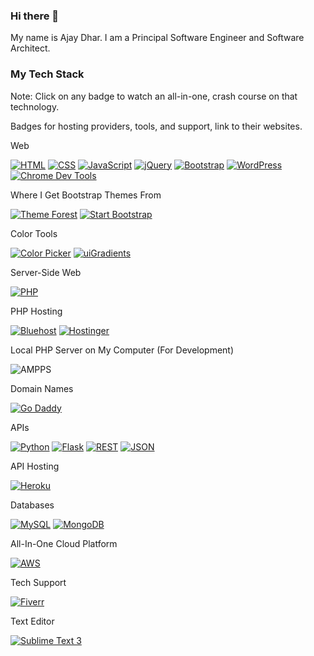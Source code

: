 ### Hi there 👋

My name is Ajay Dhar. I am a Principal Software Engineer and Software Architect.

### My Tech Stack
Note: Click on any badge to watch an all-in-one, crash course on that technology.

Badges for hosting providers, tools, and support, link to their websites.

Web

[![HTML](https://img.shields.io/badge/HMTL-E34F26?style=for-the-badge&logo=html5&logoColor=white)](https://www.youtube.com/watch?v=kDyJN7qQETA)
[![CSS](https://img.shields.io/badge/CSS-1572B6?style=for-the-badge&logo=css3&logoColor=white)](https://www.youtube.com/watch?v=CUxH_rWSI1k)
[![JavaScript](https://img.shields.io/badge/JavaScript-F7DF1E?style=for-the-badge&logo=javascript&logoColor=323330)](https://www.youtube.com/watch?v=_cLvpJY2deo&list=PLBA965A22D89CF13B)
[![jQuery](https://img.shields.io/badge/jQuery-0769AD?style=for-the-badge&logo=jquery&logoColor=white)](https://www.youtube.com/watch?v=BWXggB-T1jQ)
[![Bootstrap](https://img.shields.io/badge/Bootstrap-7952B3?style=for-the-badge&logo=bootstrap&logoColor=white)](https://www.youtube.com/watch?v=Jyvffr3aCp0)
[![WordPress](https://img.shields.io/badge/WordPress-21759B?style=for-the-badge&logo=wordpress&logoColor=white)](https://www.youtube.com/watch?v=AABmCvjd_iU)
[![Chrome Dev Tools](https://img.shields.io/badge/Chrome_Dev_Tools-4285F4?style=for-the-badge&logo=googlechrome&logoColor=white)](https://www.youtube.com/watch?v=x4q86IjJFag)

Where I Get Bootstrap Themes From

[![Theme Forest](https://img.shields.io/badge/Theme_Forest-81B441?style=for-the-badge)](https://themeforest.net/)
[![Start Bootstrap](https://img.shields.io/badge/Start_Bootstrap-e0234e?style=for-the-badge&logo=bootstrap&logoColor=white)](https://startbootstrap.com/themes)

Color Tools

[![Color Picker](https://img.shields.io/badge/Color_Picker-007ACC?style=for-the-badge&logoColor=white)](https://www.w3schools.com/colors/colors_picker.asp)
[![uiGradients](https://img.shields.io/badge/uiGradients-FF1493?style=for-the-badge&logoColor=black)](https://uigradients.com/#DigitalWater)

Server-Side Web

[![PHP](https://img.shields.io/badge/PHP-777BB4?style=for-the-badge&logo=php&logoColor=white)](https://www.youtube.com/watch?v=pWBRjQBWuYA)

PHP Hosting

[![Bluehost](https://img.shields.io/badge/Bluehost-231F20?style=for-the-badge&logoColor=white)](https://www.bluehost.com/)
[![Hostinger](https://img.shields.io/badge/Hostinger-673DE6?style=for-the-badge&logo=hostinger&logoColor=white)](https://www.hostinger.com/)

Local PHP Server on My Computer (For Development)

![AMPPS](https://img.shields.io/badge/AMPPS-FB7A24?style=for-the-badge&logo=apache&logoColor=323330)

Domain Names

[![Go Daddy](https://img.shields.io/badge/Go_Daddy-1BDBDB?style=for-the-badge&logo=godaddy&logoColor=black)](https://www.godaddy.com/)

APIs

[![Python](https://img.shields.io/badge/Python-3776AB?style=for-the-badge&logo=python&logoColor=white)](https://www.youtube.com/watch?v=H1elmMBnykA)
[![Flask](https://img.shields.io/badge/Flask-000000?style=for-the-badge&logo=flask&logoColor=white)](https://www.youtube.com/watch?v=m5TKQF7WJzc)
[![REST](https://img.shields.io/badge/REST-FF1493?style=for-the-badge)](https://www.youtube.com/watch?v=-mN3VyJuCjM)
[![JSON](https://img.shields.io/badge/JSON-000000?style=for-the-badge&logo=json&logoColor=white)](https://www.youtube.com/watch?v=GpOO5iKzOmY)

API Hosting

[![Heroku](https://img.shields.io/badge/Heroku-430098?style=for-the-badge&logo=heroku&logoColor=orange)](https://www.heroku.com)

Databases

[![MySQL](https://img.shields.io/badge/MySQL-4479A1?style=for-the-badge&logo=mysql&logoColor=white)](https://www.youtube.com/watch?v=yPu6qV5byu4)
[![MongoDB](https://img.shields.io/badge/MongoDB-47A248?style=for-the-badge&logo=mongodb&logoColor=white)](https://www.youtube.com/playlist?list=PL4RCxklHWZ9v2lcat4oEVGQhZg6r4IQGV)

All-In-One Cloud Platform

[![AWS](https://img.shields.io/badge/AWS-FF9900?style=for-the-badge&logo=amazon&logoColor=white)](https://aws.amazon.com/)

Tech Support

[![Fiverr](https://img.shields.io/badge/Fiverr-1DBF73?style=for-the-badge&logo=fiverr&logoColor=white)](https://www.fiverr.com/)

Text Editor

[![Sublime Text 3](https://img.shields.io/badge/Sublime_Text_3-FF9800?style=for-the-badge&logo=sublimetext&logoColor=black)](https://www.sublimetext.com/)
